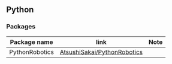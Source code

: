 ## Python
### Packages
| Package name   | link                                                                                                                    | Note |
| -------------- | ----------------------------------------------------------------------------------------------------------------------- | ---- |
| PythonRobotics | [AtsushiSakai/PythonRobotics](https://pcl.readthedocs.io/projects/tutorials/en/master/kdtree_search.html#kdtree-search) |      |

